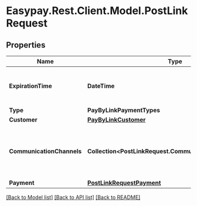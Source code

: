 # Easypay.Rest.Client.Model.PostLinkRequest

## Properties

Name | Type | Description | Notes
------------ | ------------- | ------------- | -------------
**ExpirationTime** | **DateTime** | rfc3339 formatted time for the link expiration date. | [optional] 
**Type** | **PayByLinkPaymentTypes** |  | 
**Customer** | [**PayByLinkCustomer**](PayByLinkCustomer.md) |  | 
**CommunicationChannels** | **Collection&lt;PostLinkRequest.CommunicationChannelsEnum&gt;** | the communication channels to where the final customer link should be forwarded | [optional] 
**Payment** | [**PostLinkRequestPayment**](PostLinkRequestPayment.md) |  | 

[[Back to Model list]](../README.md#documentation-for-models) [[Back to API list]](../README.md#documentation-for-api-endpoints) [[Back to README]](../README.md)

